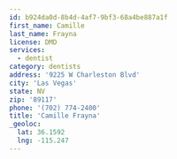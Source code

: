 ```yaml
---
id: b924da0d-8b4d-4af7-9bf3-68a4be887a1f
first_name: Camille
last_name: Frayna
license: DMD
services:
  - dentist
category: dentists
address: '9225 W Charleston Blvd'
city: 'Las Vegas'
state: NV
zip: '89117'
phone: '(702) 774-2400'
title: 'Camille Frayna'
_geoloc:
  lat: 36.1592
  lng: -115.247
---
```

